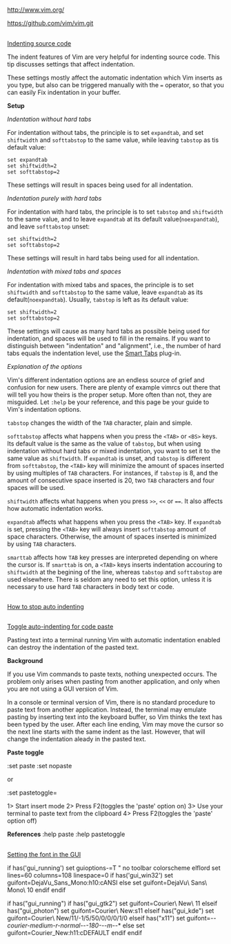 #


##

http://www.vim.org/

https://github.com/vim/vim.git


##

[Indenting source code](http://vim.wikia.com/wiki/Indenting_source_code)

The indent features of Vim are very helpful for indenting source code. This tip discusses settings that affect indentation.

These settings mostly affect the automatic indentation which Vim inserts as you type, but also can be triggered manually with the `=` operator, so that you can easily Fix indentation in your buffer.

__Setup__

_Indentation without hard tabs_

For indentation without tabs, the principle is to set `expandtab`, and set `shiftwidth` and `softtabstop` to the same value, while leaving `tabstop` as tis default value:

```
set expandtab
set shiftwidth=2
set softtabstop=2
```
These settings will result in spaces being used for all indentation.

_Indentation purely with hard tabs_

For indentation with hard tabs, the principle is to set `tabstop` and `shiftwidth` to the same value, and to leave `expandtab` at its default value(`noexpandtab`), and leave `softtabstop` unset:

```
set shiftwidth=2
set softtabstop=2
```
These settings will result in hard tabs being used for all indentation.

_Indentation with mixed tabs and spaces_

For indentation with mixed tabs and spaces, the principle is to set `shiftwidth` and `softtabstop` to the same value, leave `expandtab` as its default(`noexpandtab`). Usually, `tabstop` is left as its default value:

```
set shiftwidth=2
set softtabstop=2
```
These settings will cause as many hard tabs as possible being used for indentation, and spaces will be used to fill in the remains. If you want to distinguish between "indentation" and "alignment", i.e., the number of hard tabs equals the indentation level, use the [Smart Tabs](http://vim.wikia.com/wiki/VimTip1626) plug-in.

_Explanation of the options_

Vim's different indentation options are an endless source of grief and confusion for new users. There are plenty of example vimrcs out there that will tell you how theirs is the proper setup. More often than not, they are misguided. Let `:help` be your reference, and this page be your guide to Vim's indentation options.

`tabstop`
    changes the width of the `TAB` character, plain and simple.

`softtabstop`
    affects what happens when you press the `<TAB>` or `<BS>` keys. Its default value is the same as the value of `tabstop`, but when using indentation without hard tabs or mixed indentation, you want to set it to the same value as `shiftwidth`. If `expandtab` is unset, and `tabstop` is different from `softtabstop`, the `<TAB>` key will minimize the amount of spaces inserted by using multiples of `TAB` characters. For instances, if `tabstop` is 8, and the amount of consecutive space inserted is 20, two `TAB` characters and four spaces will be used.

`shiftwidth`
    affects what happens when you press `>>`, `<<` or `==`. It also affects how automatic indentation works.

`expandtab` affects what happens when you press the `<TAB>` key. If `expandtab` is set, pressing the `<TAB>` key will always insert `softtabstop` amount of space characters. Otherwise, the amount of spaces inserted is minimized by using `TAB` characters.

`smarttab`
    affects how `TAB` key presses are interpreted depending on where the cursor is. If `smarttab` is on, a `<TAB>` keys inserts indentation accouring to `shiftwidth` at the begining of the line, whereas `tabstop` and `softtabstop` are used elsewhere. There is seldom any need to set this option, unless it is necessary to use hard `TAB` characters in body text or code.


##

[How to stop auto indenting](http://vim.wikia.com/wiki/VimTip330)

##

[Toggle auto-indenting for code paste](http://vim.wikia.com/wiki/VimTip906)

Pasting text into a terminal running Vim with automatic indentation enabled can destroy the indentation of the pasted text.

__Background__

If you use Vim commands to paste texts, nothing unexpected occurs. The problem only arises when pasting from another application, and only when you are not using a GUI version of Vim.

In a console or terminal version of Vim, there is no standard procedure to paste text from another application. Instead, the terminal may emulate pasting by inserting text into the keyboard buffer, so Vim thinks the text has been typed by the user. After each line ending, Vim may move the cursor so the next line starts with the same indent as the last. However, that will change the indentation aleady in the pasted text.

__Paste toggle__

:set paste
:set nopaste

or

:set pastetoggle=<F2>

1> Start insert mode
2> Press F2(toggles the 'paste' option on)
3> Use your terminal to paste text from the clipboard
4> Press F2(toggles the 'paste' option off)

__References__
:help paste
:help pastetoggle

##

[Setting the font in the GUI](http://vim.wikia.com/wiki/Setting_the_font_in_the_GUI)

if has('gui_running')
  set guioptions-=T  " no toolbar
  colorscheme elflord
  set lines=60 columns=108 linespace=0
  if has('gui_win32')
    set guifont=DejaVu_Sans_Mono:h10:cANSI
  else
    set guifont=DejaVu\ Sans\ Mono\ 10
  endif
endif

if has("gui_running")
  if has("gui_gtk2")
    set guifont=Courier\ New\ 11
  elseif has("gui_photon")
    set guifont=Courier\ New:s11
  elseif has("gui_kde")
    set guifont=Courier\ New/11/-1/5/50/0/0/0/1/0
  elseif has("x11")
    set guifont=-*-courier-medium-r-normal-*-*-180-*-*-m-*-*
  else
    set guifont=Courier_New:h11:cDEFAULT
  endif
endif


